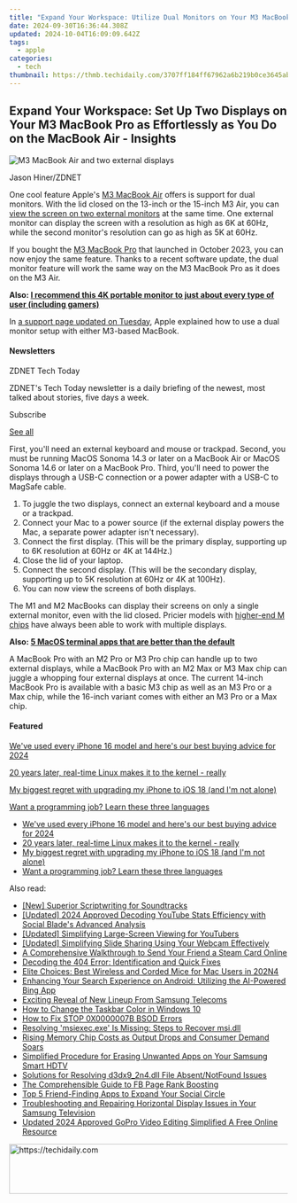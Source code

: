 ```yaml
---
title: "Expand Your Workspace: Utilize Dual Monitors on Your M3 MacBook Pro – The Same Power as M3 MacBook Air![ZDNet]"
date: 2024-09-30T16:36:44.308Z
updated: 2024-10-04T16:09:09.642Z
tags:
  - apple
categories:
  - tech
thumbnail: https://thmb.techidaily.com/3707ff184ff67962a6b219b0ce3645aba18b53d2162e7b2d2d4b3ce7e2a13800.jpg
---
```


## Expand Your Workspace: Set Up Two Displays on Your M3 MacBook Pro as Effortlessly as You Do on the MacBook Air - Insights

![M3 MacBook Air and two external displays](https://www.zdnet.com/a/img/resize/1433d4cd1b92e433a2f4ca42d80e3af1693ecfb0/2024/03/07/a1a1827e-746a-4c71-820e-b2b068006009/m3-macbook-air-dual-monitors.jpg?auto=webp&width=1280)

Jason Hiner/ZDNET

One cool feature Apple's [M3 MacBook Air](https://www.zdnet.com/article/apple-launches-13-and-15-inch-macbook-air-with-m3-chip-heres-whats-new/) offers is support for dual monitors. With the lid closed on the 13-inch or the 15-inch M3 Air, you can [view the screen on two external monitors](https://www.zdnet.com/article/i-went-hands-on-with-apples-m3-macbook-air-and-3-features-stood-out-the-most/) at the same time. One external monitor can display the screen with a resolution as high as 6K at 60Hz, while the second monitor's resolution can go as high as 5K at 60Hz. 

If you bought the [M3 MacBook Pro](https://www.zdnet.com/article/m3-macbook-pro-buying-advice/) that launched in October 2023, you can now enjoy the same feature. Thanks to a recent software update, the dual monitor feature will work the same way on the M3 MacBook Pro as it does on the M3 Air. 

**Also: [I recommend this 4K portable monitor to just about every type of user (including gamers)](https://www.zdnet.com/home-and-office/home-entertainment/i-recommend-this-4k-portable-monitor-to-just-about-every-type-of-user-including-gamers/)**

In [a support page updated on Tuesday](https://support.apple.com/en-us/117373), Apple explained how to use a dual monitor setup with either M3-based MacBook.

#### Newsletters

ZDNET Tech Today

ZDNET's Tech Today newsletter is a daily briefing of the newest, most talked about stories, five days a week.

 Subscribe

[See all](https://www.zdnet.com/newsletters/)

First, you'll need an external keyboard and mouse or trackpad. Second, you must be running MacOS Sonoma 14.3 or later on a MacBook Air or MacOS Sonoma 14.6 or later on a MacBook Pro. Third, you'll need to power the displays through a USB-C connection or a power adapter with a USB-C to MagSafe cable.

1. To juggle the two displays, connect an external keyboard and a mouse or a trackpad.
2. Connect your Mac to a power source (if the external display powers the Mac, a separate power adapter isn't necessary).
3. Connect the first display. (This will be the primary display, supporting up to 6K resolution at 60Hz or 4K at 144Hz.)
4. Close the lid of your laptop.
5. Connect the second display. (This will be the secondary display, supporting up to 5K resolution at 60Hz or 4K at 100Hz).
6. You can now view the screens of both displays.

The M1 and M2 MacBooks can display their screens on only a single external monitor, even with the lid closed. Pricier models with [higher-end M chips](https://www.zdnet.com/article/apples-m3-m3-pro-and-m3-max-chipsets-everything-you-should-know-before-buying/) have always been able to work with multiple displays.

**Also: [5 MacOS terminal apps that are better than the default](https://www.zdnet.com/article/5-macos-terminal-apps-that-are-better-than-the-default/)**

A MacBook Pro with an M2 Pro or M3 Pro chip can handle up to two external displays, while a MacBook Pro with an M2 Max or M3 Max chip can juggle a whopping four external displays at once. The current 14-inch MacBook Pro is available with a basic M3 chip as well as an M3 Pro or a Max chip, while the 16-inch variant comes with either an M3 Pro or a Max chip.

#### Featured

[We've used every iPhone 16 model and here's our best buying advice for 2024](https://www.zdnet.com/article/iphone-16-pro-max-buying-advice-2024/ "We've used every iPhone 16 model and here's our best buying advice for 2024")

[20 years later, real-time Linux makes it to the kernel - really](https://www.zdnet.com/article/20-years-later-real-time-linux-makes-it-to-the-kernel-really/ "20 years later, real-time Linux makes it to the kernel - really")

[My biggest regret with upgrading my iPhone to iOS 18 (and I'm not alone)](https://www.zdnet.com/article/my-biggest-regret-with-upgrading-my-iphone-to-ios-18-and-im-not-alone/ "My biggest regret with upgrading my iPhone to iOS 18 (and I'm not alone)")

[Want a programming job? Learn these three languages](https://www.zdnet.com/article/want-a-programming-job-learn-these-three-languages/ "Want a programming job? Learn these three languages")

* [We've used every iPhone 16 model and here's our best buying advice for 2024](https://www.zdnet.com/article/iphone-16-pro-max-buying-advice-2024/ "We've used every iPhone 16 model and here's our best buying advice for 2024")
* [20 years later, real-time Linux makes it to the kernel - really](https://www.zdnet.com/article/20-years-later-real-time-linux-makes-it-to-the-kernel-really/ "20 years later, real-time Linux makes it to the kernel - really")
* [My biggest regret with upgrading my iPhone to iOS 18 (and I'm not alone)](https://www.zdnet.com/article/my-biggest-regret-with-upgrading-my-iphone-to-ios-18-and-im-not-alone/ "My biggest regret with upgrading my iPhone to iOS 18 (and I'm not alone)")
* [Want a programming job? Learn these three languages](https://www.zdnet.com/article/want-a-programming-job-learn-these-three-languages/ "Want a programming job? Learn these three languages")

<ins class="adsbygoogle"
     style="display:block"
     data-ad-format="autorelaxed"
     data-ad-client="ca-pub-7571918770474297"
     data-ad-slot="1223367746"></ins>

<ins class="adsbygoogle"
     style="display:block"
     data-ad-client="ca-pub-7571918770474297"
     data-ad-slot="8358498916"
     data-ad-format="auto"
     data-full-width-responsive="true"></ins>

<span class="atpl-alsoreadstyle">Also read:</span>
<div><ul>
<li><a href="https://fox-glue.techidaily.com/new-superior-scriptwriting-for-soundtracks/"><u>[New] Superior Scriptwriting for Soundtracks</u></a></li>
<li><a href="https://facebook-video-share.techidaily.com/updated-2024-approved-decoding-youtube-stats-efficiency-with-social-blades-advanced-analysis/"><u>[Updated] 2024 Approved Decoding YouTube Stats Efficiency with Social Blade's Advanced Analysis</u></a></li>
<li><a href="https://extra-approaches.techidaily.com/updated-simplifying-large-screen-viewing-for-youtubers/"><u>[Updated] Simplifying Large-Screen Viewing for YouTubers</u></a></li>
<li><a href="https://desktop-recording.techidaily.com/updated-simplifying-slide-sharing-using-your-webcam-effectively/"><u>[Updated] Simplifying Slide Sharing Using Your Webcam Effectively</u></a></li>
<li><a href="https://techtrends.techidaily.com/a-comprehensive-walkthrough-to-send-your-friend-a-steam-card-online/"><u>A Comprehensive Walkthrough to Send Your Friend a Steam Card Online</u></a></li>
<li><a href="https://techtrends.techidaily.com/decoding-the-404-error-identification-and-quick-fixes/"><u>Decoding the 404 Error: Identification and Quick Fixes</u></a></li>
<li><a href="https://buynow-reviews.techidaily.com/elite-choices-best-wireless-and-corded-mice-for-mac-users-in-202n4/"><u>Elite Choices: Best Wireless and Corded Mice for Mac Users in 202N4</u></a></li>
<li><a href="https://tech-hub.techidaily.com/enhancing-your-search-experience-on-android-utilizing-the-ai-powered-bing-app/"><u>Enhancing Your Search Experience on Android: Utilizing the AI-Powered Bing App</u></a></li>
<li><a href="https://techtrends.techidaily.com/exciting-reveal-of-new-lineup-from-samsung-telecoms/"><u>Exciting Reveal of New Lineup From Samsung Telecoms</u></a></li>
<li><a href="https://technical-tips.techidaily.com/how-to-change-the-taskbar-color-in-windows-10/"><u>How to Change the Taskbar Color in Windows 10</u></a></li>
<li><a href="https://techtrends.techidaily.com/how-to-fix-stop-0x0000007b-bsod-errors/"><u>How to Fix STOP 0X0000007B BSOD Errors</u></a></li>
<li><a href="https://techtrends.techidaily.com/resolving-msiexecexe-is-missing-steps-to-recover-msidll/"><u>Resolving 'msiexec.exe' Is Missing: Steps to Recover msi.dll</u></a></li>
<li><a href="https://hardware-reviews.techidaily.com/rising-memory-chip-costs-as-output-drops-and-consumer-demand-soars/"><u>Rising Memory Chip Costs as Output Drops and Consumer Demand Soars</u></a></li>
<li><a href="https://techtrends.techidaily.com/simplified-procedure-for-erasing-unwanted-apps-on-your-samsung-smart-hdtv/"><u>Simplified Procedure for Erasing Unwanted Apps on Your Samsung Smart HDTV</u></a></li>
<li><a href="https://techtrends.techidaily.com/solutions-for-resolving-d3dx92n4dll-file-absentnotfound-issues/"><u>Solutions for Resolving d3dx9_2n4.dll File Absent/NotFound Issues</u></a></li>
<li><a href="https://facebook-videos.techidaily.com/the-comprehensible-guide-to-fb-page-rank-boosting/"><u>The Comprehensible Guide to FB Page Rank Boosting</u></a></li>
<li><a href="https://techtrends.techidaily.com/top-5-friend-finding-apps-to-expand-your-social-circle/"><u>Top 5 Friend-Finding Apps to Expand Your Social Circle</u></a></li>
<li><a href="https://techtrends.techidaily.com/troubleshooting-and-repairing-horizontal-display-issues-in-your-samsung-television/"><u>Troubleshooting and Repairing Horizontal Display Issues in Your Samsung Television</u></a></li>
<li><a href="https://smart-video-creator.techidaily.com/updated-2024-approved-gopro-video-editing-simplified-a-free-online-resource/"><u>Updated 2024 Approved GoPro Video Editing Simplified A Free Online Resource</u></a></li>
</ul></div>

<!-- affiliate ads begin -->
<a href="https://appsumo.8odi.net/c/5597632/2075471/7443" target="_top" id="2075471">
  <img src="//a.impactradius-go.com/display-ad/7443-2075471" border="0" alt="https://techidaily.com" width="728" height="90"/>
</a>
<img height="0" width="0" src="https://appsumo.8odi.net/i/5597632/2075471/7443" style="position:absolute;visibility:hidden;" border="0" />
<!-- affiliate ads end -->

